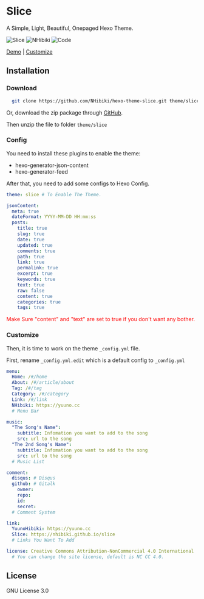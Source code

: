 # Slice
A Simple, Light, Beautiful, Onepaged Hexo Theme.

![Slice](https://img.shields.io/badge/Hexo%20Theme-Slice-ff4500.svg?style=flat-square)
![NHibiki](https://img.shields.io/badge/Author-NHibiki-40aa00.svg?style=flat-square)
![Code](https://img.shields.io/badge/Code%20With-<3-ff0000.svg?style=flat-square)

[Demo](https://slice.yuuno.cc) | [Customize](https://github.com/NHibiki/hexo-theme-slice#customize)

## Installation

### Download

```bash
  git clone https://github.com/NHibiki/hexo-theme-slice.git theme/slice
```

Or, download the zip package through [GitHub](https://github.com/NHibiki/hexo-theme-slice/archive/master.zip).

Then unzip the file to folder `theme/slice`

### Config

You need to install these plugins to enable the theme:

 - hexo-generator-json-content
 - hexo-generator-feed

After that, you need to add some configs to Hexo Config.

```yml
theme: slice # To Enable The Theme.

jsonContent:
  meta: true
  dateFormat: YYYY-MM-DD HH:mm:ss
  posts:
    title: true
    slug: true
    date: true
    updated: true
    comments: true
    path: true
    link: true
    permalink: true
    excerpt: true
    keywords: true
    text: true
    raw: false
    content: true
    categories: true
    tags: true
```

<span style="color:red">Make Sure "content" and "text" are set to true if you don't want any bother.</span>

### Customize

Then, it is time to work on the theme `_config.yml` file.

First, rename `_config.yml.edit` which is a default config to `_config.yml`

```yml
menu:
  Home: /#/home
  About: /#/article/about
  Tag: /#/tag
  Category: /#/category
  Link: /#/link
  NHibiki: https://yuuno.cc
  # Menu Bar

music:
  "The Song's Name":
    subtitle: Infomation you want to add to the song
    src: url to the song
  "The 2nd Song's Name":
    subtitle: Infomation you want to add to the song
    src: url to the song
  # Music List

comment:
  disqus: # Disqus
  github: # Gitalk
    owner: 
    repo: 
    id: 
    secret: 
  # Comment System

link:
  YuunoHibiki: https://yuuno.cc
  Slice: https://nhibiki.github.io/slice
  # Links You Want To Add

license: Creative Commons Attribution-NonCommercial 4.0 International
  # You can change the site license, default is NC CC 4.0.

```

## License

GNU License 3.0

